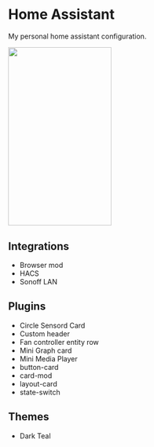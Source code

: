 # Home Assistant

My personal home assistant configuration.

<img src="https://i.ibb.co/pjd54qZ/5763-C956-0017-46-D3-92-DB-D12-FFBFF50-E2.jpg" width="209.95" height="363.35">

## Integrations

* Browser mod
* HACS
* Sonoff LAN

## Plugins

* Circle Sensord Card
* Custom header
* Fan controller entity row
* Mini Graph card
* Mini Media Player
* button-card
* card-mod
* layout-card
* state-switch

## Themes

* Dark Teal
